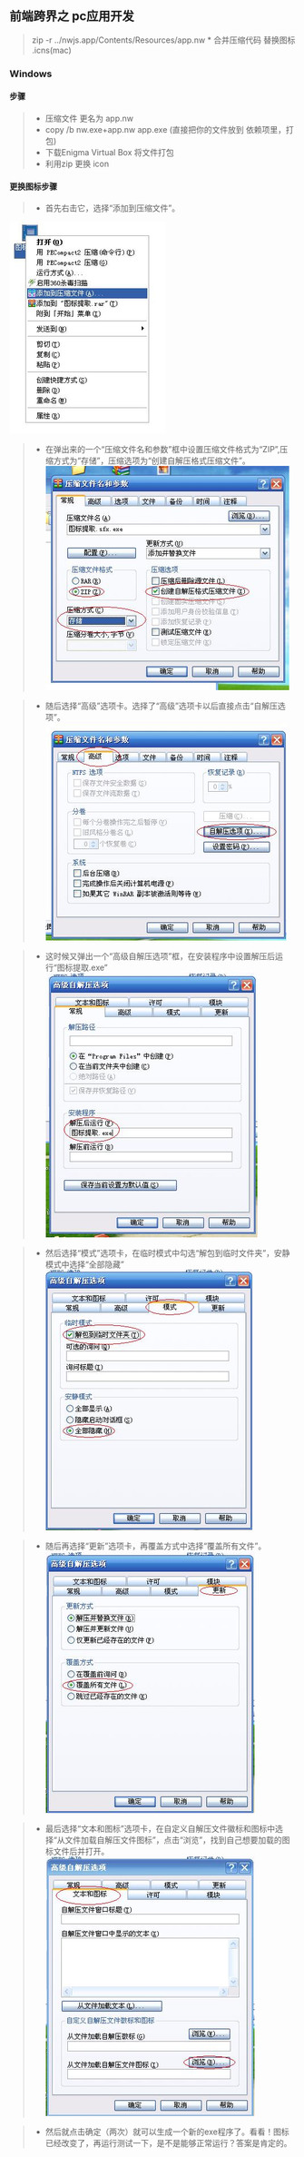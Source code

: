 ## 前端跨界之 pc应用开发

> zip -r ../nwjs.app/Contents/Resources/app.nw *
> 合并压缩代码
> 替换图标
.icns(mac)






### Windows
 
#### 步骤
>* 压缩文件 更名为 app.nw
>* copy /b nw.exe+app.nw app.exe (直接把你的文件放到 依赖项里，打包)
>* 下载Enigma Virtual Box 将文件打包
>* 利用zip 更换 icon

#### 更换图标步骤
>* 首先右击它，选择“添加到压缩文件”。

![node](./apppc/01.jpg)

>* 在弹出来的一个“压缩文件名和参数”框中设置压缩文件格式为“ZIP”,压缩方式为“存储”，压缩选项为“创建自解压格式压缩文件”。
![node](./apppc/02.jpg)

>* 随后选择“高级”选项卡。选择了“高级”选项卡以后直接点击“自解压选项”。
![node](./apppc/03.jpg)

>* 这时候又弹出一个“高级自解压选项”框，在安装程序中设置解压后运行“图标提取.exe”
![node](./apppc/04.jpg)

>* 然后选择“模式”选项卡，在临时模式中勾选“解包到临时文件夹”，安静模式中选择“全部隐藏”
![node](./apppc/05.jpg)

>* 随后再选择“更新”选项卡，再覆盖方式中选择“覆盖所有文件”。
![node](./apppc/06.jpg)

>* 最后选择“文本和图标”选项卡，在自定义自解压文件徽标和图标中选择“从文件加载自解压文件图标”，点击“浏览”，找到自己想要加载的图标文件后并打开。
![node](./apppc/09.jpg)

>* 然后就点击确定（两次）就可以生成一个新的exe程序了。看看！图标已经改变了，再运行测试一下，是不是能够正常运行？答案是肯定的。
